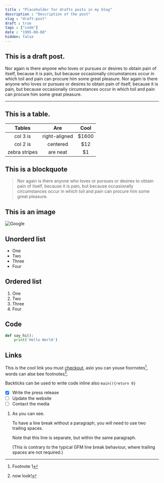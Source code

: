 ```yaml
---
title : "Placeholder for drafts posts in my blog"
description : "Description of the post"
slug : "draft-post"
draft : true
tags : ["code"]
date : "1995-08-08"
hidden: false
---
```


## This is a draft post.

Nor again is there anyone who loves or pursues or desires to obtain pain of itself, because it is pain, but because occasionally circumstances occur in which toil and pain can procure him some great pleasure. 
Nor again is there anyone who loves or pursues or desires to obtain pain of itself, because it is pain, but because occasionally circumstances occur in which toil and pain can procure him some great pleasure. 

*** 

## This is a table.


| Tables        | Are           | Cool  |
|:-------------:|:-------------:|:-----:|
| col 3 is      | right-aligned | $1600 |
| col 2 is      | centered      |   $12 |
| zebra stripes | are neat      |    $1 |


## This is a blockquote

>Nor again is there anyone who loves or pursues or desires to obtain pain of itself, because it is pain, but because occasionally circumstances occur in which toil and pain can procure him some great pleasure. 


## This is an image

![Google](https://www.google.com/images/branding/googlelogo/2x/googlelogo_color_92x30dp.png)

## Unorderd list 

- One
- Two
- Three
- Four

## Ordered list

1. One
2. Two
3. Three
4. Four

## Code

```python
def say_hi():
    print('Hello World')
```

## Links

This is the cool link you must [checkout](#), aslo you can youse foornotes[^1], words can alse bee footnotes[^see].

Backticks can be used to write code inline also `main(){return 0}`

- [x] Write the press release
- [ ] Update the website
- [ ] Contact the media

1. As you can see.


    To have a line break without a paragraph, you will need to use two trailing spaces.

    Note that this line is separate, but within the same paragraph.

    (This is contrary to the typical GFM line break behaviour, where trailing spaces are not required.)



[^1]: Footnote 1
[^see]: now look!